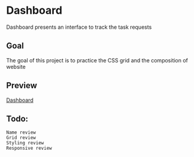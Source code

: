 # Dashboard

Dashboard presents an interface to track the task requests 

## Goal

The goal of this project is to practice the CSS grid and the composition of website

## Preview

[Dashboard](https://haveadream1.github.io/dashboard/)

## Todo:
    Name review  
    Grid review  
    Styling review
    Responsive review
